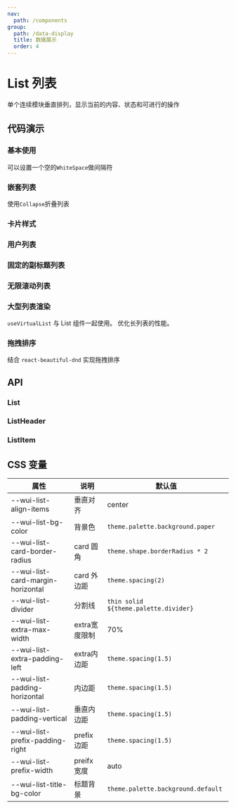 ```yaml
---
nav:
  path: /components
group:
  path: /data-display
  title: 数据展示
  order: 4
---
```

# List 列表

单个连续模块垂直排列，显示当前的内容、状态和可进行的操作


## 代码演示

### 基本使用

可以设置一个空的`WhiteSpace`做间隔符

<code src="./demo/demo1.tsx"></code>

### 嵌套列表

使用`Collapse`折叠列表

<code src="./demo/demo2.tsx"></code>

### 卡片样式

<code src="./demo/demo4.tsx"></code>

### 用户列表

<code src="./demo/demo3.tsx"></code>


### 固定的副标题列表

<code  src="./demo/sticky.tsx"></code>

### 无限滚动列表

<code  src="./demo/InfiniteScroll.tsx"></code>

### 大型列表渲染

`useVirtualList` 与 List 组件一起使用。 优化长列表的性能。

<code  src="./demo/virtualList.tsx"></code>

### 拖拽排序

结合 `react-beautiful-dnd` 实现拖拽排序

<code src="./demo/demo5.tsx"></code>


## API

### List

<API src="./List.tsx" hideTitle></API>

### ListHeader

<API src="../ListHeader/ListHeader.tsx" hideTitle></API>

### ListItem

<API src="../ListItem/ListItem.tsx" hideTitle></API>

## CSS 变量

| 属性 | 说明 | 默认值
| - | - | -
| --wui-list-align-items | 垂直对齐 | center
| --wui-list-bg-color | 背景色 | `theme.palette.background.paper`
| --wui-list-card-border-radius | card 圆角 | `theme.shape.borderRadius * 2`
| --wui-list-card-margin-horizontal | card 外边距 | `theme.spacing(2)`
| --wui-list-divider | 分割线 | `thin solid ${theme.palette.divider}`
| --wui-list-extra-max-width | extra宽度限制 | 70%
| --wui-list-extra-padding-left | extra内边距 | `theme.spacing(1.5)`
| --wui-list-padding-horizontal | 内边距 | `theme.spacing(1.5)`
| --wui-list-padding-vertical | 垂直内边距 | `theme.spacing(1.5)`
| --wui-list-prefix-padding-right | prefix边距 | `theme.spacing(1.5)`
| --wui-list-prefix-width | preifx 宽度 | auto
| --wui-list-title-bg-color | 标题背景 | `theme.palette.background.default`

